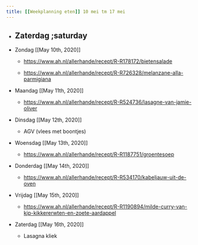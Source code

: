 ```yaml
---
title: [[Weekplanning eten]] 10 mei tm 17 mei
---
```


- Zaterdag ;saturday
	 - 

- Zondag  [[May 10th, 2020]]
	 - https://www.ah.nl/allerhande/recept/R-R178172/bietensalade

	 - https://www.ah.nl/allerhande/recept/R-R726328/melanzane-alla-parmigiana

- Maandag [[May 11th, 2020]]
	 - https://www.ah.nl/allerhande/recept/R-R524736/lasagne-van-jamie-oliver

- Dinsdag [[May 12th, 2020]]
	 - AGV (vlees met boontjes)

- Woensdag [[May 13th, 2020]]
	 - https://www.ah.nl/allerhande/recept/R-R1187751/groentesoep

- Donderdag [[May 14th, 2020]]
	 - https://www.ah.nl/allerhande/recept/R-R534170/kabeljauw-uit-de-oven

- Vrijdag [[May 15th, 2020]]
	 - https://www.ah.nl/allerhande/recept/R-R1190894/milde-curry-van-kip-kikkererwten-en-zoete-aardappel

- Zaterdag [[May 16th, 2020]]
	 - Lasagna kliek
